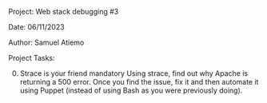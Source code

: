 Project: Web stack debugging #3

Date: 06/11/2023

Author: Samuel Atiemo

Project Tasks:

0. Strace is your friend
mandatory
Using strace, find out why Apache is returning a 500 error. Once you find the issue, fix it and then automate it using Puppet (instead of using Bash as you were previously doing).


